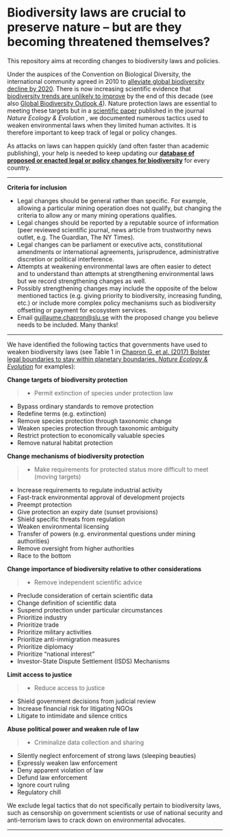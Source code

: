 # Biodiversity laws are crucial to preserve nature – but are they becoming threatened themselves?

This repository aims at recording changes to biodiversity laws and policies. 

Under the auspices of the Convention on Biological Diversity, the international community agreed in 2010 to [alleviate global biodiversity decline by 2020](https://www.theguardian.com/environment/2010/oct/29/biodiversity-talks-ministers-nagoya-strategy). There is now increasing scientific evidence that [biodiversity trends are unlikely to improve](http://science.sciencemag.org/content/346/6206/241.long) by the end of this decade (see also [Global Biodiversity Outlook 4](https://www.theguardian.com/environment/2014/oct/06/un-biodiversity-report-failure-meet-conservation-targets)). Nature protection laws are essential to meeting these targets but in a [scientific paper](http://www.nature.com/articles/s41559-017-0086) published in the journal *Nature Ecology & Evolution* , we documented numerous tactics used to weaken environmental laws when they limited human activites. It is therefore important to keep track of legal or policy changes.

As attacks on laws can happen quickly (and often faster than academic publishing), your help is needed to keep updating our [**database of proposed or enacted legal or policy changes for biodiversity**](https://github.com/gchapron/LegalBoundaries/tree/master/Countries) for every country.

---
**Criteria for inclusion**

- Legal changes should be general rather than specific. For example, allowing a particular mining operation does not qualify, but changing the criteria to allow any or many mining operations qualifies.
- Legal changes should be reported by a reputable source of information (peer reviewed scientific journal, news article from trustworthy news outlet, e.g. The Guardian, The NY Times).
- Legal changes can be parliament or executive acts, constitutional amendments or international agreements, jurisprudence, administrative discretion or political interference.
- Attempts at weakening environmental laws are often easier to detect and to understand than attempts at strengthening environmental laws but we record strengthening changes as well. 
- Possibly strengthening changes may include the opposite of the below mentioned tactics (e.g. giving priority to biodiversity, increasing funding, etc.) or include more complex policy mechanisms such as biodiversity offsetting or payment for ecosystem services.
- Email <guillaume.chapron@slu.se> with the proposed change you believe needs to be included. Many thanks!

---
We have identified the following tactics that governments have used to weaken biodiversity laws (see Table 1 in [Chapron G. et al. (2017) Bolster legal boundaries to stay within planetary boundaries. *Nature Ecology & Evolution*](http://www.nature.com/articles/s41559-017-0086) for examples):

**Change targets of biodiversity protection**
> - Permit extinction of species under protection law- Bypass ordinary standards to remove protection- Redefine terms (e.g. extinction)- Remove species protection through taxonomic change- Weaken species protection through taxonomic ambiguity- Restrict protection to economically valuable species - Remove natural habitat protection
**Change mechanisms of biodiversity protection**
> - Make requirements for protected status more difficult to meet (moving targets)- Increase requirements to regulate industrial activity- Fast-track environmental approval of development projects- Preempt protection- Give protection an expiry date (sunset provisions)- Shield specific threats from regulation- Weaken environmental licensing- Transfer of powers (e.g. environmental questions under mining authorities)- Remove oversight from higher authorities- Race to the bottom**Change importance of biodiversity relative to other considerations**
> - Remove independent scientific advice- Preclude consideration of certain scientific data- Change definition of scientific data- Suspend protection under particular circumstances- Prioritize industry- Prioritize trade- Prioritize military activities- Prioritize anti-immigration measures- Prioritize diplomacy- Prioritize “national interest”- Investor-State Dispute Settlement (ISDS) Mechanisms**Limit access to justice**
> - Reduce access to justice - Shield government decisions from judicial review- Increase financial risk for litigating NGOs- Litigate to intimidate and silence critics**Abuse political power and weaken rule of law**
> - Criminalize data collection and sharing- Silently neglect enforcement of strong laws (sleeping beauties)- Expressly weaken law enforcement- Deny apparent violation of law- Defund law enforcement- Ignore court ruling - Regulatory chill

We exclude legal tactics that do not specifically pertain to biodiversity laws, such as censorship on government scientists or use of national security and anti-terrorism laws to crack down on environmental advocates.

---
